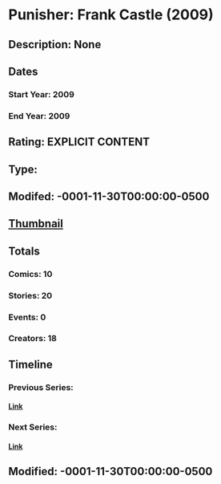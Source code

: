# Punisher: Frank Castle (2009)
## Description: None
## Dates
### Start Year: 2009
### End Year: 2009
## Rating: EXPLICIT CONTENT
## Type: 
## Modifed: -0001-11-30T00:00:00-0500
## [Thumbnail](http://i.annihil.us/u/prod/marvel/i/mg/3/50/4bb606593b832.jpg)
## Totals
### Comics: 10
### Stories: 20
### Events: 0
### Creators: 18
## Timeline
### Previous Series: 
#### [Link]()
### Next Series: 
#### [Link]()
## Modified: -0001-11-30T00:00:00-0500